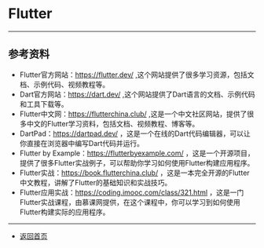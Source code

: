 # Flutter


---
## 参考资料
  - Flutter官方网站：https://flutter.dev/ ,这个网站提供了很多学习资源，包括文档、示例代码、视频教程等。
  - Dart官方网站：https://dart.dev/ ,这个网站提供了Dart语言的文档、示例代码和工具下载等。
  - Flutter中文网：https://flutterchina.club/ ,这是一个中文社区网站，提供了很多中文的Flutter学习资料，包括文档、视频教程、博客等。
  - DartPad：https://dartpad.dev/ ，这是一个在线的Dart代码编辑器，可以让你直接在浏览器中编写Dart代码并运行。
  - Flutter by Example：https://flutterbyexample.com/ ，这是一个开源项目，提供了很多Flutter实战例子，可以帮助你学习如何使用Flutter构建应用程序。
  - Flutter实战：https://book.flutterchina.club/ ，这是一本完全开源的Flutter中文教程，讲解了Flutter的基础知识和实战技巧。
  - Flutter应用实战：https://coding.imooc.com/class/321.html ，这是一门Flutter实战课程，由慕课网提供，在这个课程中，你可以学习到如何使用Flutter构建实际的应用程序。

--- 
- [返回首页](../README.md)